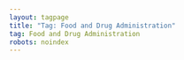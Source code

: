 ```yaml
---
layout: tagpage
title: "Tag: Food and Drug Administration"
tag: Food and Drug Administration
robots: noindex
---
```

